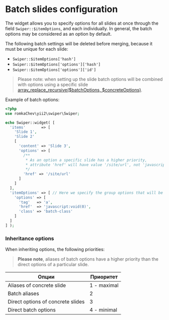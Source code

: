 # Batch slides configuration

The widget allows you to specify options for all slides at once through the field `Swiper::$itemOptions`, 
and each individually. 
In general, the batch options may be considered as an option by default.

The following batch settings will be deleted before merging,
because it must be unique for each slide:

* `Swiper::$itemOptions['hash']`
* `Swiper::$itemOptions['options']['hash']`
* `Swiper::$itemOptions['options']['id']`

> Please note: when setting up the slide batch options will be combined with options using a specific slide 
  [array_replace_recursive($batchOptions, $concreteOptions)](https://php.net/manual/ru/function.array-replace-recursive.php).

Example of batch options:

```PHP
<?php
use romkaChev\yii2\swiper\Swiper;

echo Swiper::widget( [
  'items'       => [
    'Slide 1',
    'Slide 2'
    [
      'content' => 'Slide 3', 
      'options' => [
        /**
         * As an option a specific slide has a higher priority,
         * attribute 'href' will have value '/site/url', not 'javascript:void(0)'
         */
        'href' => '/site/url'
      ]
    ]
  ],
  'itemOptions' => [ // Here we specify the group options that will be applied to all slides
    'options' => [
      'tag'   => 'a',
      'href'  => 'javascript:void(0)',
      'class' => 'batch-class'
    ]
  ]
] );
```

### Inheritance options

When inheriting options, the following priorities:

> **Please note**, aliases of batch options have a higher priority than the direct options of a particular slide.

| Опции                               | Приоритет        |
| ----------------------------------- | ---------------- |
| Aliases of concrete slide           | 1 - maximal      |
| Batch aliases                       | 2                |
| Direct options of concrete slides   | 3                |
| Direct batch options                | 4 - minimal      |

